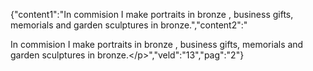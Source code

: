 {"content1":"In commision I make portraits in bronze , business gifts, memorials and garden sculptures in bronze.","content2":"<p>In commision I make portraits in bronze , business gifts, memorials and garden sculptures in bronze.<\/p>","veld":"13","pag":"2"}